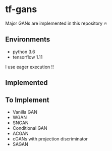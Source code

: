 # tf-gans
Major GANs are implemented in this repository :fire:

## Environments
* python 3.6
* tensorflow 1.11

I use eager execution !!

## Implemented

## To Implement
* Vanilla GAN
* WGAN
* SNGAN
* Conditional GAN
* ACGAN
* cGANs with projection discriminator
* SAGAN
